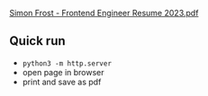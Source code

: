 [Simon Frost - Frontend Engineer Resume 2023.pdf](https://github.com/SimonHFrost/static-resume/blob/master/Simon%20Frost%20-%20Frontend%20Engineer%20Resume%202023.pdf)

Quick run
---- 

* `python3 -m http.server`
* open page in browser
* print and save as pdf
